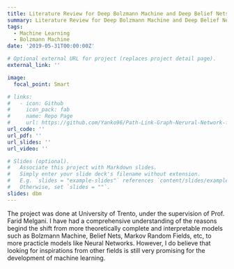 ```yaml
---
title: Literature Review for Deep Bolzmann Machine and Deep Belief Nets
summary: Literature Review for Deep Bolzmann Machine and Deep Belief Nets, done as the final project of Recognition Systems at University of Trento
tags:
  - Machine Learning
  - Bolzmann Machine
date: '2019-05-31T00:00:00Z'

# Optional external URL for project (replaces project detail page).
external_link: ''

image:
  focal_point: Smart

# links:
#   - icon: Github
#     icon_pack: fab
#     name: Repo Page
#     url: https://github.com/Yanko96/Path-Link-Graph-Nerural-Network-for-IP-Performance-Prediction
url_code: ''
url_pdf: ''
url_slides: ''
url_video: ''

# Slides (optional).
#   Associate this project with Markdown slides.
#   Simply enter your slide deck's filename without extension.
#   E.g. `slides = "example-slides"` references `content/slides/example-slides.md`.
#   Otherwise, set `slides = ""`.
slides: dbm
---
```


The project was done at University of Trento, under the supervision of Prof. Farid Melgani. I have had a comprehensive understanding of the reasons begind the shift from more theoretically complete and interpretable models such as Bolzmann Machine, Belief Nets, Markov Random Fields, etc, to more practicle models like Neural Networks. However, I do believe that looking for inspirations from other fields is still very promising for the development of machine learning. 
